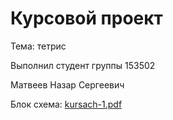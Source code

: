 # Курсовой проект

Тема: тетрис

Выполнил студент группы 153502

Матвеев Назар Сергеевич

Блок схема:
[kursach-1.pdf](https://github.com/Ma3yTuK/Tetris/files/10892649/kursach-1.pdf)
